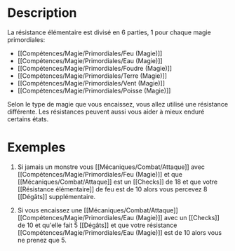 # Description
La résistance élémentaire est divisé en 6 parties, 1 pour chaque magie primordiales:
- [[Compétences/Magie/Primordiales/Feu (Magie)]]
- [[Compétences/Magie/Primordiales/Eau (Magie)]]
- [[Compétences/Magie/Primordiales/Foudre (Magie)]]
- [[Compétences/Magie/Primordiales/Terre (Magie)]]
- [[Compétences/Magie/Primordiales/Vent (Magie)]]
- [[Compétences/Magie/Primordiales/Poisse (Magie)]]

Selon le type de magie que vous encaissez, vous allez utilisé une résistance différente. Les résistances peuvent aussi vous aider à mieux enduré certains états.

# Exemples
1. Si jamais un monstre vous [[Mécaniques/Combat/Attaque]] avec [[Compétences/Magie/Primordiales/Feu (Magie)]] et que [[Mécaniques/Combat/Attaque]] est un [[Checks]] de 18 et que votre [[Résistance élémentaire]] de feu est de 10 alors vous percevez 8 [[Dégâts]] supplémentaire.

2. Si vous encaissez une [[Mécaniques/Combat/Attaque]] [[Compétences/Magie/Primordiales/Eau (Magie)]] avec un [[Checks]] de 10 et qu'elle fait 5 [[Dégâts]] et que votre résistance [[Compétences/Magie/Primordiales/Eau (Magie)]] est de 10 alors vous ne prenez que 5.